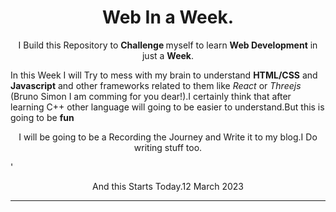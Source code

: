 <h1 align="Center">Web In a Week.</h1>

<p align="Center">I Build this Repository to  <strong> Challenge </strong> myself to learn <strong>Web Development</strong> in just a <strong>Week</strong>.</p>






In this Week I will Try to mess with my brain to understand **HTML/CSS** and **Javascript** and other frameworks related to them like *React* or *Threejs* (Bruno Simon I am comming for you dear!).I certainly think that after learning C++ other language will going to be easier to understand.But this is going to be **fun**





<p align="Center">I will be going to be a Recording the Journey and Write it to my blog.I Do writing stuff too.</p>'


<p align="center">And this Starts Today.12 March 2023</p>

---
